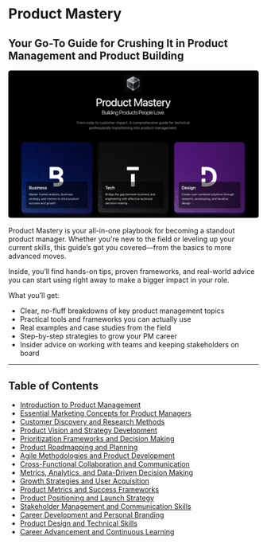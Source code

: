 # Product Mastery

## Your Go-To Guide for Crushing It in Product Management and Product Building

![Product Mastery](./screenshot.png)

Product Mastery is your all-in-one playbook for becoming a standout product manager. Whether you're new to the field or leveling up your current skills, this guide’s got you covered—from the basics to more advanced moves.

Inside, you’ll find hands-on tips, proven frameworks, and real-world advice you can start using right away to make a bigger impact in your role.

What you’ll get:
- Clear, no-fluff breakdowns of key product management topics
- Practical tools and frameworks you can actually use
- Real examples and case studies from the field
- Step-by-step strategies to grow your PM career
- Insider advice on working with teams and keeping stakeholders on board

--- 

## Table of Contents

- [Introduction to Product Management](#01-introduction-to-product-manager)
- [Essential Marketing Concepts for Product Managers](#02-essential-marketing-concept)
- [Customer Discovery and Research Methods](#03-customer-discovery)
- [Product Vision and Strategy Development](#04-product-vision-and-strategy)
- [Prioritization Frameworks and Decision Making](#05-frameworks-and-decision-making)
- [Product Roadmapping and Planning](#06-product-roadmap)
- [Agile Methodologies and Product Development](#07-agile-methodologies)
- [Cross-Functional Collaboration and Communication](#08-coss-functional-collaboration)
- [Metrics, Analytics, and Data-Driven Decision Making](#09-metrics-analytics-data)
- [Growth Strategies and User Acquisition](#10-growth-strategies)
- [Product Metrics and Success Frameworks](#11-product-metrics)
- [Product Positioning and Launch Strategy](#12-product-launch)
- [Stakeholder Management and Communication Skills](#13-communication-skills)
- [Career Development and Personal Branding](#14-career-development)
- [Product Design and Technical Skills](#15-product-design)
- [Career Advancement and Continuous Learning](#16-continuous-learning)

